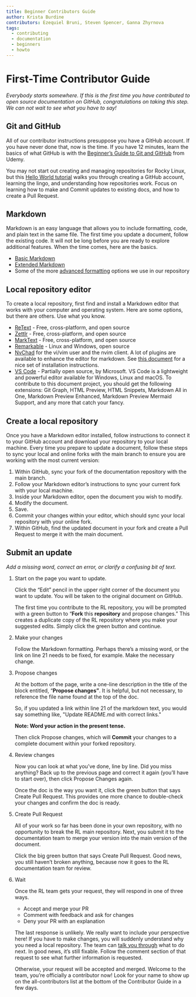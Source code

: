```yaml
---
title: Beginner Contributors Guide
author: Krista Burdine
contributors: Ezequiel Bruni, Steven Spencer, Ganna Zhyrnova
tags:
  - contributing
  - documentation
  - beginners
  - howto
---
```


# First-Time Contributor Guide

*Everybody starts somewhere. If this is the first time you have contributed to open source documentation on GitHub, congratulations on taking this step. We can not wait to see what you have to say!*

## Git and GitHub

All of our contributor instructions presuppose you have a GitHub account. If you have never done that, now is the time. If you have 12 minutes, learn the basics of what GitHub is with the [Beginner’s Guide to Git and GitHub](https://www.udacity.com/blog/2015/06/a-beginners-git-github-tutorial.html) from Udemy.

You may not start out creating and managing repositories for Rocky Linux, but this [Hello World tutorial](https://docs.github.com/en/get-started/quickstart/hello-world) walks you through creating a GitHub account, learning the lingo, and understanding how repositories work. Focus on learning how to make and Commit updates to existing docs, and how to create a Pull Request.

## Markdown

Markdown is an easy language that allows you to include formatting, code, and plain text in the same file. The first time you update a document, follow the existing code. It will not be long before you are ready to explore additional features. When the time comes, here are the basics.

- [Basic Markdown](https://www.markdownguide.org/basic-syntax#code)
- [Extended Markdown](https://www.markdownguide.org/extended-syntax/#fenced-code-blocks)
- Some of the more [advanced formatting](https://docs.rockylinux.org/guides/contribute/rockydocs_formatting/) options we use in our repository

## Local repository editor

To create a local repository, first find and install a Markdown editor that works with your computer and operating system. Here are some options, but there are others. Use what you know.

- [ReText](https://github.com/retext-project/retext) - Free, cross-platform, and open source
- [Zettlr](https://www.zettlr.com/) - Free, cross-platform, and open source
- [MarkText](https://github.com/marktext/marktext) - Free, cross-platform, and open source
- [Remarkable](https://remarkableapp.github.io/) - Linux and Windows, open source
- [NvChad](https://nvchad.com/) for the vi/vim user and the nvim client. A lot of plugins are available to enhance the editor for markdown. See [this document](https://docs.rockylinux.org/books/nvchad/) for a nice set of installation instructions.
- [VS Code](https://code.visualstudio.com/) - Partially open source, by Microsoft. VS Code is a lightweight and powerful editor available for Windows, Linux and macOS. To contribute to this document project, you should get the following extensions: Git Graph, HTML Preview, HTML Snippets, Markdown All in One, Markdown Preview Enhanced, Markdown Preview Mermaid Support, and any more that catch your fancy.

## Create a local repository

Once you have a Markdown editor installed, follow instructions to connect it to your GitHub account and download your repository to your local machine. Every time you prepare to update a document, follow these steps to sync your local and online forks with the main branch to ensure you are working with the most current version:

1. Within GitHub, sync your fork of the documentation repository with the main branch.
2. Follow your Markdown editor’s instructions to sync your current fork with your local machine.
3. Inside your Markdown editor, open the document you wish to modify.
4. Modify the document.
5. Save.
6. Commit your changes within your editor, which should sync your local repository with your online fork.
7. Within GitHub, find the updated document in your fork and create a Pull Request to merge it with the main document.

## Submit an update

*Add a missing word, correct an error, or clarify a confusing bit of text.*

1. Start on the page you want to update.

    Click the “Edit” pencil in the upper right corner of the document you want to update. You will be taken to the original document on GitHub.

    The first time you contribute to the RL repository, you will be prompted with a green button to “**Fork** this **repository** and propose changes.” This creates a duplicate copy of the RL repository where you make your suggested edits. Simply click the green button and continue.

2. Make your changes

    Follow the Markdown formatting. Perhaps there’s a missing word, or the link on line 21 needs to be fixed, for example. Make the necessary change.

3. Propose changes

    At the bottom of the page, write a one-line description in the title of the block entitled, “**Propose changes”**. It is helpful, but not necessary, to reference the file name found at the top of the doc.

    So, if you updated a link within line 21 of the markdown text, you would say something like, "Update README.md with correct links."

    **Note: Word your action in the present tense.**

    Then click Propose changes, which will **Commit** your changes to a complete document within your forked repository.

4. Review changes

    Now you can look at what you’ve done, line by line. Did you miss anything? Back up to the previous page and correct it again (you’ll have to start over), then click Propose Changes again.

    Once the doc is the way you want it, click the green button that says Create Pull Request. This provides one more chance to double-check your changes and confirm the doc is ready.

5. Create Pull Request

    All of your work so far has been done in your own repository, with no opportunity to break the RL main repository. Next, you submit it to the documentation team to merge your version into the main version of the document.

    Click the big green button that says Create Pull Request. Good news, you still haven’t broken anything, because now it goes to the RL documentation team for review.

6. Wait

    Once the RL team gets your request, they will respond in one of three ways.

    - Accept and merge your PR
    - Comment with feedback and ask for changes
    - Deny your PR with an explanation

    The last response is unlikely. We really want to include your perspective here! If you have to make changes, you will suddenly understand why you need a local repository. The team can [talk you through](https://chat.rockylinux.org/rocky-linux/channels/documentation) what to do next. In good news, it’s still fixable. Follow the comment section of that request to see what further information is requested.

    Otherwise, your request will be accepted and merged. Welcome to the team, you’re officially a contributor now! Look for your name to show up on the all-contributors list at the bottom of the Contributor Guide in a few days.
